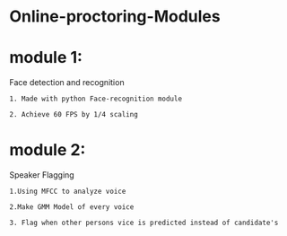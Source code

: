 # Online-proctoring-Modules

# module 1:
Face detection and recognition

    1. Made with python Face-recognition module
    
    2. Achieve 60 FPS by 1/4 scaling
    
# module 2:
Speaker Flagging

    1.Using MFCC to analyze voice
    
    2.Make GMM Model of every voice
    
    3. Flag when other persons vice is predicted instead of candidate's
